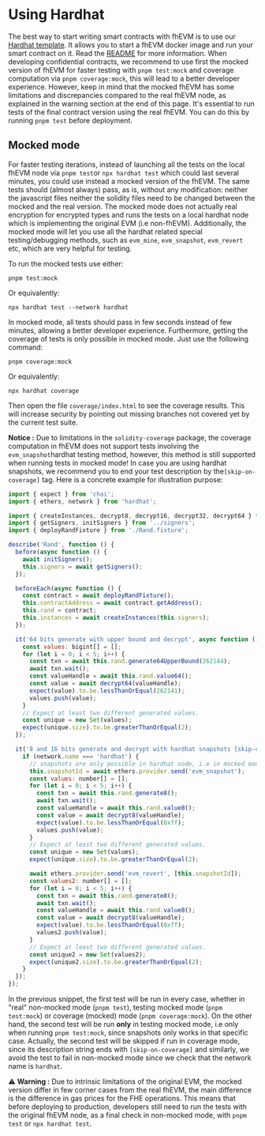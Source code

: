 # Using Hardhat

The best way to start writing smart contracts with fhEVM is to use our [Hardhat template](https://github.com/zama-ai/fhevm-hardhat-template).
It allows you to start a fhEVM docker image and run your smart contract on it. Read the [README](https://github.com/zama-ai/fhevm-hardhat-template/blob/main/README.md) for more information.
When developing confidential contracts, we recommend to use first the mocked version of fhEVM for faster testing with `pnpm test:mock` and coverage computation via `pnpm coverage:mock`, this will lead to a better developer experience. However, keep in mind that the mocked fhEVM has some limitations and discrepancies compared to the real fhEVM node, as explained in the warning section at the end of this page.
It's essential to run tests of the final contract version using the real fhEVM. You can do this by running `pnpm test` before deployment.

## Mocked mode

For faster testing iterations, instead of launching all the tests on the local fhEVM node via `pnpm test`or `npx hardhat test` which could last several minutes, you could use instead a mocked version of the fhEVM.
The same tests should (almost always) pass, as is, without any modification: neither the javascript files neither the solidity files need to be changed between the mocked and the real version. The mocked mode does not actually real encryption for encrypted types and runs the tests on a local hardhat node which is implementing the original EVM (i.e non-fhEVM). Additionally, the mocked mode will let you use all the hardhat related special testing/debugging methods, such as `evm_mine`, `evm_snapshot`, `evm_revert` etc, which are very helpful for testing.

To run the mocked tests use either:

```
pnpm test:mock
```

Or equivalently:

```
npx hardhat test --network hardhat
```

In mocked mode, all tests should pass in few seconds instead of few minutes, allowing a better developer experience.
Furthermore, getting the coverage of tests is only possible in mocked mode. Just use the following command:

```
pnpm coverage:mock
```

Or equivalently:

```
npx hardhat coverage
```

Then open the file `coverage/index.html` to see the coverage results. This will increase security by pointing out missing branches not covered yet by the current test suite.

**Notice :** Due to limitations in the `solidity-coverage` package, the coverage computation in fhEVM does not support tests involving the `evm_snapshot`hardhat testing method, however, this method is still supported when running tests in mocked mode! In case you are using hardhat snapshots, we recommend you to end your test description by the`[skip-on-coverage]` tag. Here is a concrete example for illustration purpose:

```js
import { expect } from 'chai';
import { ethers, network } from 'hardhat';

import { createInstances, decrypt8, decrypt16, decrypt32, decrypt64 } from '../instance';
import { getSigners, initSigners } from '../signers';
import { deployRandFixture } from './Rand.fixture';

describe('Rand', function () {
  before(async function () {
    await initSigners();
    this.signers = await getSigners();
  });

  beforeEach(async function () {
    const contract = await deployRandFixture();
    this.contractAddress = await contract.getAddress();
    this.rand = contract;
    this.instances = await createInstances(this.signers);
  });

  it('64 bits generate with upper bound and decrypt', async function () {
    const values: bigint[] = [];
    for (let i = 0; i < 5; i++) {
      const txn = await this.rand.generate64UpperBound(262144);
      await txn.wait();
      const valueHandle = await this.rand.value64();
      const value = await decrypt64(valueHandle);
      expect(value).to.be.lessThanOrEqual(262141);
      values.push(value);
    }
    // Expect at least two different generated values.
    const unique = new Set(values);
    expect(unique.size).to.be.greaterThanOrEqual(2);
  });

  it('8 and 16 bits generate and decrypt with hardhat snapshots [skip-on-coverage]', async function () {
    if (network.name === 'hardhat') {
      // snapshots are only possible in hardhat node, i.e in mocked mode
      this.snapshotId = await ethers.provider.send('evm_snapshot');
      const values: number[] = [];
      for (let i = 0; i < 5; i++) {
        const txn = await this.rand.generate8();
        await txn.wait();
        const valueHandle = await this.rand.value8();
        const value = await decrypt8(valueHandle);
        expect(value).to.be.lessThanOrEqual(0xff);
        values.push(value);
      }
      // Expect at least two different generated values.
      const unique = new Set(values);
      expect(unique.size).to.be.greaterThanOrEqual(2);

      await ethers.provider.send('evm_revert', [this.snapshotId]);
      const values2: number[] = [];
      for (let i = 0; i < 5; i++) {
        const txn = await this.rand.generate8();
        await txn.wait();
        const valueHandle = await this.rand.value8();
        const value = await decrypt8(valueHandle);
        expect(value).to.be.lessThanOrEqual(0xff);
        values2.push(value);
      }
      // Expect at least two different generated values.
      const unique2 = new Set(values2);
      expect(unique2.size).to.be.greaterThanOrEqual(2);
    }
  });
});
```

In the previous snippet, the first test will be run in every case, whether in "real" non-mocked mode (`pnpm test`), testing mocked mode (`pnpm test:mock`) or coverage (mocked) mode (`pnpm coverage:mock`). On the other hand, the second test will be run **only** in testing mocked mode, i.e only when running `pnpm test:mock`, since snapshots only works in that specific case. Actually, the second test will be skipped if run in coverage mode, since its description string ends with `[skip-on-coverage]` and similarly, we avoid the test to fail in non-mocked mode since we check that the network name is `hardhat`.

⚠️ **Warning :** Due to intrinsic limitations of the original EVM, the mocked version differ in few corner cases from the real fhEVM, the main difference is the difference in gas prices for the FHE operations. This means that before deploying to production, developers still need to run the tests with the original fhEVM node, as a final check in non-mocked mode, with `pnpm test` or `npx hardhat test`.
